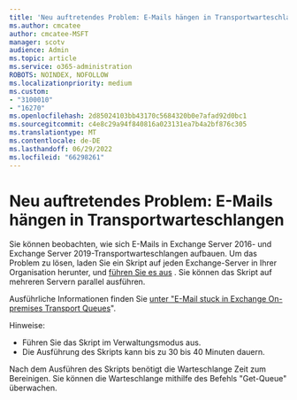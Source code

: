 ```yaml
---
title: 'Neu auftretendes Problem: E-Mails hängen in Transportwarteschlangen'
ms.author: cmcatee
author: cmcatee-MSFT
manager: scotv
audience: Admin
ms.topic: article
ms.service: o365-administration
ROBOTS: NOINDEX, NOFOLLOW
ms.localizationpriority: medium
ms.custom:
- "3100010"
- "16270"
ms.openlocfilehash: 2d85024103bb43170c5684320b0e7afad92d0bc1
ms.sourcegitcommit: c4e8c29a94f840816a023131ea7b4a2bf876c305
ms.translationtype: MT
ms.contentlocale: de-DE
ms.lasthandoff: 06/29/2022
ms.locfileid: "66298261"
---
```

# <a name="emerging-issue-email-stuck-in-transport-queues"></a>Neu auftretendes Problem: E-Mails hängen in Transportwarteschlangen

Sie können beobachten, wie sich E-Mails in Exchange Server 2016- und Exchange Server 2019-Transportwarteschlangen aufbauen. Um das Problem zu lösen, laden Sie ein Skript auf jeden Exchange-Server in Ihrer Organisation herunter, und [führen Sie es aus](https://aka.ms/ResetScanEngineVersion) . Sie können das Skript auf mehreren Servern parallel ausführen.

Ausführliche Informationen finden Sie [unter "E-Mail stuck in Exchange On-premises Transport Queues](https://techcommunity.microsoft.com/t5/exchange-team-blog/email-stuck-in-exchange-on-premises-transport-queues/ba-p/3049447)".

Hinweise:  

- Führen Sie das Skript im Verwaltungsmodus aus.
- Die Ausführung des Skripts kann bis zu 30 bis 40 Minuten dauern.

Nach dem Ausführen des Skripts benötigt die Warteschlange Zeit zum Bereinigen. Sie können die Warteschlange mithilfe des Befehls "Get-Queue" überwachen.
